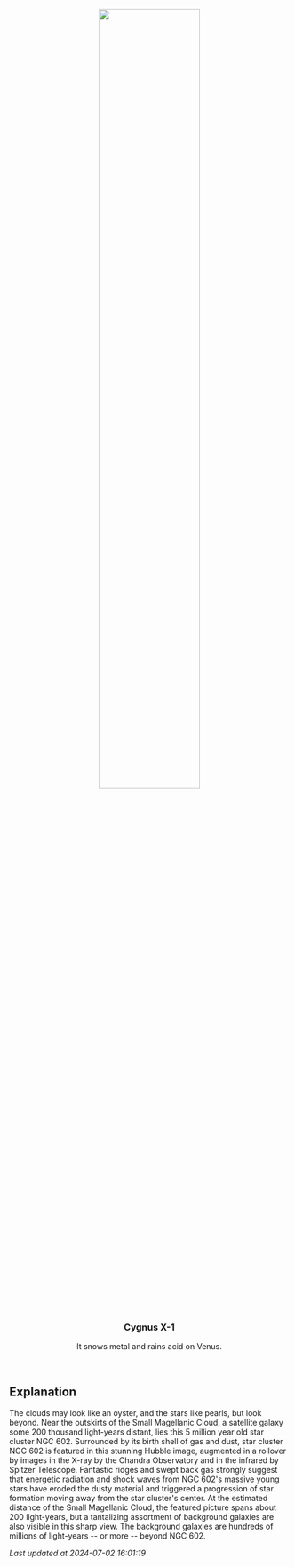 <p align='center'>
    <img src='https://apod.nasa.gov/apod/image/2407/Ngc602_Hubble_960.jpg' width='60%' />
    <h3 align="center">Cygnus X-1</h3>
    <p align="center">It snows metal and rains acid on Venus.</p>
</p>
<br/>

Explanation
--
The clouds may look like an oyster, and the stars like pearls, but look beyond. Near the outskirts of the Small Magellanic Cloud, a satellite galaxy some 200 thousand light-years distant, lies this 5 million year old star cluster NGC 602. Surrounded by its birth shell of gas and dust, star cluster NGC 602 is featured in this stunning Hubble image, augmented in a rollover by images in the X-ray by the Chandra Observatory and in the infrared by Spitzer Telescope. Fantastic ridges and swept back gas strongly suggest that energetic radiation and shock waves from NGC 602's massive young stars have eroded the dusty material and triggered a progression of star formation moving away from the star cluster's center. At the estimated distance of the Small Magellanic Cloud, the featured picture spans about 200 light-years, but a tantalizing assortment of background galaxies are also visible in this sharp view. The background galaxies are hundreds of millions of light-years -- or more -- beyond NGC 602.


*Last updated at 2024-07-02 16:01:19*

